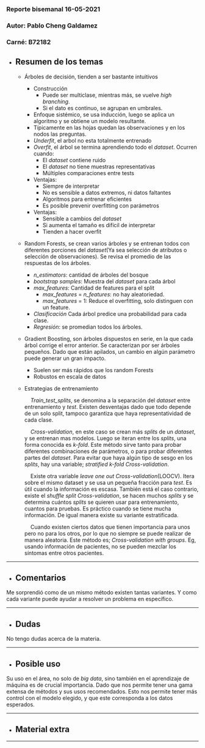 ### Reporte bisemanal 16-05-2021
### Autor:  Pablo Cheng Galdamez 
### Carné: B72182 


* ## Resumen de los temas
    * Árboles de decisión, tienden a ser bastante intuitivos
        * Construcción
            * Puede ser multiclase, mientras más, se vuelve *high branching*.
            * Si el dato es continuo, se agrupan en umbrales.
        * Enfoque sistémico, se usa inducción, luego se aplica un algoritmo y se obtiene un modelo resultante. 
        * Típicamente en las hojas quedan las observaciones y en los nodos las preguntas.
        * *Underfit*, el arbol no esta totalmente entrenado
        * *Overfit*, el árbol se termina aprendiendo todo el *dataset*. Ocurren cuando:
            * El *dataset* contiene ruido
            * El *dataset* no tiene muestras representativas
            * Múltiples comparaciones entre tests
        * Ventajas:
            * Siempre de interpretar
            * No es sensible a datos extremos, ni datos faltantes
            * Algoritmos para entrenar eficientes
            * Es posible prevenir overfitting con parámetros
        * Ventajas:
            * Sensible a cambios del *dataset* 
            * Si aumenta el tamaño es difícil de interpretar
            * Tienden a hacer overfit
    
    * Random Forests, se crean varios árboles y se entrenan todos con diferentes porciones del *dataset*(Ya sea selección de atributos o selección de observaciones). Se revisa el promedio de las respuestas de los árboles.
        * *n_estimators*: cantidad de árboles del bosque
        * *bootstrap samples*: Muestra del *dataset* para cada árbol
        * *max_features*: Cantidad de features para el split
            * *max_features* = *n_features*: no hay aleatoriedad.
            * *max_features* = 1: Reduce el overfitting, solo distinguen con un feature.
        * *Clasificación* Cada árbol predice una probabilidad para cada clase.
        * *Regresión*: se promedian todos los árboles.
    * Gradient Boosting, son árboles dispuestos en serie, en la que cada árbol corrige el error anterior. Se caracterizan por ser árboles pequeños. Dado que están apilados, un cambio en algún parámetro puede generar un gran impacto. 
        * Suelen ser más rápidos que los random Forests
        * Robustos en escala de datos
    
    * Estrategias de entrenamiento


        &nbsp;&nbsp;&nbsp;&nbsp;*Train_test_splits*, se denomina a la separación del *dataset* entre entrenamiento y *test*. Existen desventajas dado que todo depende de un solo split, tampoco garantiza que haya representatividad de cada clase. 


        &nbsp;&nbsp;&nbsp;&nbsp;*Cross-validation*, en este caso se crean más *splits* de un *dataset*, y se entrenan mas modelos. Luego se iteran entre los *splits*, una forma conocida es *k-fold*.  Este método sirve tanto para probar diferentes combinaciones de parámetros, o para probar diferentes partes del *dataset*. Para evitar que haya algún tipo de sesgo en los *splits*, hay una variable; *stratified k-fold Cross-validation*. 


        &nbsp;&nbsp;&nbsp;&nbsp;Existe otra variable *leave one out Cross-validation*(LOOCV). Itera sobre el mismo dataset y se usa un pequeña fracción para *test*. Es útil cuando la información es escasa. También está el caso contrario, existe el *shuffle split Cross-validation*, se hacen muchos *splits* y se determina cuántos *splits* se quieren usar para entrenamiento, cuantos para pruebas. Es práctico cuando se tiene mucha información. De igual manera existe su variante estratificada. 
        
        &nbsp;&nbsp;&nbsp;&nbsp;Cuando existen ciertos datos que tienen importancia para unos pero no para los otros, por lo que no siempre se puede realizar de manera aleatoria. Este método es; *Cross-validation with groups*. Eg, usando información de pacientes, no se pueden mezclar los síntomas entre otros pacientes. 








* * *
* ## Comentarios
Me sorprendió como de un mismo método existen tantas variantes. Y como cada variante puede ayudar a resolver un problema en específico. 
* * *
* ## Dudas
No tengo dudas acerca de la materia.
* * *
* ## Posible uso
Su uso en el área, no solo de *big data*, sino también en el aprendizaje de máquina es de crucial importancia. Dado que nos permite tener una gama extensa de métodos y sus usos recomendados. Esto nos permite tener más control con el modelo elegido, y que este corresponda a los datos esperados. 
* * *
* ## Material extra
* * *






